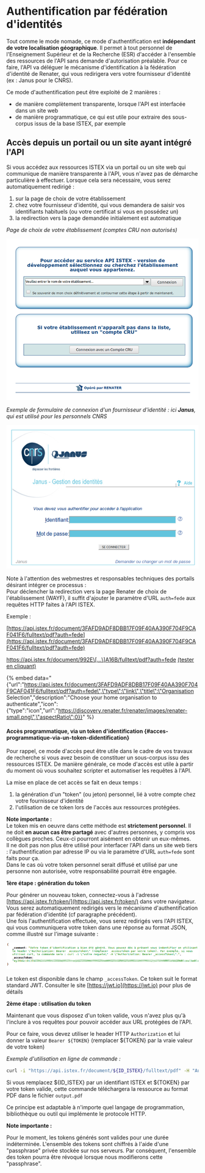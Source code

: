 # Authentification par fédération d'identités

Tout comme le mode nomade, ce mode d'authentification est **indépendant de votre localisation géographique**. Il permet à tout personnel de l'Enseignement Supérieur et de la Recherche \(ESR\) d'accéder à l'ensemble des ressources de l'API sans demande d'autorisation préalable. Pour ce faire, l'API va déléguer le mécanisme d'identification à la fédération d'identité de Renater, qui vous redirigera vers votre fournisseur d'identité \(ex : Janus pour le CNRS\).

Ce mode d'authentification peut être exploité de 2 manières :

* de manière complètement transparente, lorsque l'API est interfacée dans un site web
* de manière programmatique, ce qui est utile pour extraire des sous-corpus issus de la base ISTEX, par exemple

## Accès depuis un portail ou un site ayant intégré l'API

Si vous accédez aux ressources ISTEX via un portail ou un site web qui communique de manière transparente à l'API, vous n'avez pas de démarche particulière à effectuer. Lorsque cela sera nécessaire, vous serez automatiquement redirigé :

1. sur la page de choix de votre établissement
2. chez votre fournisseur d'identité, qui vous demandera de saisir vos identifiants habituels \(ou votre certificat si vous en possédez un\)
3. la redirection vers la page demandée initialement est automatique

_Page de choix de votre établissement \(comptes CRU non autorisés\)_ 

![](../../.gitbook/assets/wayf.png)

_Exemple de formulaire de connexion d'un fournisseur d'identité : ici **Janus**, qui est utilisé pour les personnels CNRS_

![](../../.gitbook/assets/formjanus.png)

Note à l'attention des webmestres et responsables techniques des portails désirant intégrer ce processus :  
Pour déclencher la redirection vers la page Renater de choix de l'établissement \(WAYF\), il suffit d'ajouter le paramètre d'URL `auth=fede` aux requêtes HTTP faites à l'API ISTEX.

Exemple :

[https://api.istex.fr/document/3FAFD9ADF8DBB17F09F40AA390F704F9CAF041F6/fulltext/pdf?auth=fede](https://api.istex.fr/document/3FAFD9ADF8DBB17F09F40AA390F704F9CAF041F6/fulltext/pdf?auth=fede)

https://api.istex.fr/document/992E\[...\]A16B/fulltext/pdf?auth=fede [\(tester en cliquant\)](https://api.istex.fr/document/992E56BAD10B9224ACF077163203BA71860DA16B/fulltext/pdf?auth=fede)

{% embed data="{\"url\":\"https://api.istex.fr/document/3FAFD9ADF8DBB17F09F40AA390F704F9CAF041F6/fulltext/pdf?auth=fede\",\"type\":\"link\",\"title\":\"Organisation Selection\",\"description\":\"Choose your home organisation to authenticate\",\"icon\":{\"type\":\"icon\",\"url\":\"https://discovery.renater.fr/renater/images/renater-small.png\",\"aspectRatio\":0}}" %}



#### Accès programmatique, via un token d'identification {#acces-programmatique-via-un-token-didentification}

Pour rappel, ce mode d'accès peut être utile dans le cadre de vos travaux de recherche si vous avez besoin de constituer un sous-corpus issu des ressources ISTEX. De manière générale, ce mode d'accès est utile à partir du moment où vous souhaitez scripter et automatiser les requêtes à l'API.

La mise en place de cet accès se fait en deux temps :

1. la génération d'un "token" \(ou jeton\) personnel, lié à votre compte chez votre fournisseur d'identité
2. l'utilisation de ce token lors de l'accès aux ressources protégées.

**Note importante :**  
 Le token mis en oeuvre dans cette méthode est **strictement personnel**. Il ne doit **en aucun cas être partagé** avec d'autres personnes, y compris vos collègues proches. Ceux-ci pourront aisément en obtenir un eux-mêmes.  
 Il ne doit pas non plus être utilisé pour interfacer l'API dans un site web tiers : l'authentification par adresse IP ou via le paramètre d'URL `auth=fede` sont faits pour ça.  
 Dans le cas où votre token personnel serait diffusé et utilisé par une personne non autorisée, votre responsabilité pourrait être engagée.

**1ère étape : génération du token**

Pour générer un nouveau token, connectez-vous à l'adresse [https://api.istex.fr/token/](https://api.istex.fr/token/) dans votre navigateur.  
 Vous serez automatiquement redirigés vers le mécanisme d'authentification par fédération d'identité \(cf paragraphe précédent\).  
 Une fois l'authentification effectuée, vous serez redirigés vers l'API ISTEX, qui vous communiquera votre token dans une réponse au format JSON, comme illustré sur l'image suivante :

![](../../.gitbook/assets/tokenjson.png)

Le token est disponible dans le champ `_accessToken`. Ce token suit le format standard JWT. Consulter le site [https://jwt.io](https://jwt.io) pour plus de détails

**2ème étape : utilisation du token**

Maintenant que vous disposez d'un token valide, vous n'avez plus qu'à l'inclure à vos requêtes pour pouvoir accéder aux URL protégées de l'API.

Pour ce faire, vous devez utiliser le header HTTP `Authorization` et lui donner la valeur `Bearer ${TOKEN}` \(remplacer ${TOKEN} par la vraie valeur de votre token\)

_Exemple d'utilisation en ligne de commande :_

```bash
curl -i "https://api.istex.fr/document/${ID_ISTEX}/fulltext/pdf" -H "Authorization: Bearer ${TOKEN}" -o output.pdf
```

Si vous remplacez ${ID\_ISTEX} par un identifiant ISTEX et ${TOKEN} par votre token valide, cette commande téléchargera la ressource au format PDF dans le fichier `output.pdf`

Ce principe est adaptable à n'importe quel langage de programmation, bibliothèque ou outil qui implémente le protocole HTTP.

**Note importante :**

Pour le moment, les tokens générés sont valides pour une durée indéterminée. L'ensemble des tokens sont chiffrés à l'aide d'une "passphrase" privée stockée sur nos serveurs. Par conséquent, l'ensemble des token pourra être révoqué lorsque nous modifierons cette "passphrase".

